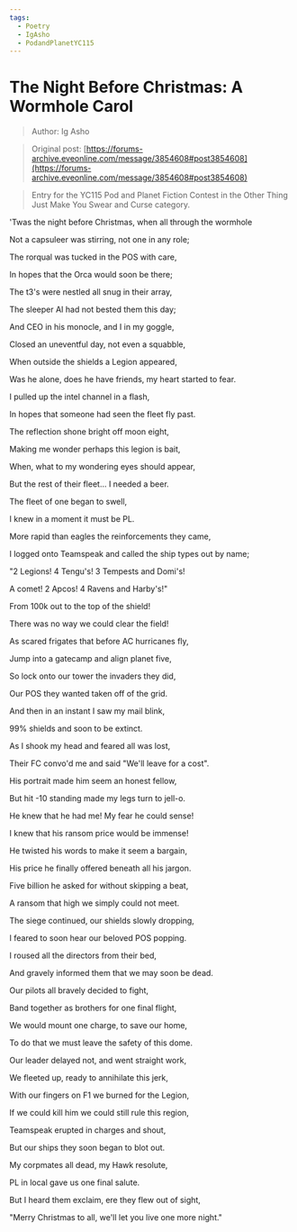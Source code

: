 ```yaml
---
tags:
  - Poetry
  - IgAsho
  - PodandPlanetYC115
---
```


# The Night Before Christmas: A Wormhole Carol

> Author: Ig Asho

> Original post: [https://forums-archive.eveonline.com/message/3854608#post3854608](https://forums-archive.eveonline.com/message/3854608#post3854608)

> Entry for the YC115 Pod and Planet Fiction Contest in the Other Thing Just Make You Swear and Curse category.


'Twas the night before Christmas, when all through the wormhole

Not a capsuleer was stirring, not one in any role;

The rorqual was tucked in the POS with care,

In hopes that the Orca would soon be there;

The t3's were nestled all snug in their array,

The sleeper AI had not bested them this day;

And CEO in his monocle, and I in my goggle,

Closed an uneventful day, not even a squabble,

When outside the shields a Legion appeared,

Was he alone, does he have friends, my heart started to fear.

I pulled up the intel channel in a flash,

In hopes that someone had seen the fleet fly past.

The reflection shone bright off moon eight,

Making me wonder perhaps this legion is bait,

When, what to my wondering eyes should appear,

But the rest of their fleet... I needed a beer.

The fleet of one began to swell,

I knew in a moment it must be PL.

More rapid than eagles the reinforcements they came,

I logged onto Teamspeak and called the ship types out by name;

"2 Legions! 4 Tengu's! 3 Tempests and Domi's!

A comet! 2 Apcos! 4 Ravens and Harby's!"

From 100k out to the top of the shield!

There was no way we could clear the field!

As scared frigates that before AC hurricanes fly,

Jump into a gatecamp and align planet five,

So lock onto our tower the invaders they did,

Our POS they wanted taken off of the grid.

And then in an instant I saw my mail blink,

99% shields and soon to be extinct.

As I shook my head and feared all was lost,

Their FC convo'd me and said "We'll leave for a cost".

His portrait made him seem an honest fellow,

But hit -10 standing made my legs turn to jell-o.

He knew that he had me! My fear he could sense!

I knew that his ransom price would be immense!

He twisted his words to make it seem a bargain,

His price he finally offered beneath all his jargon.

Five billion he asked for without skipping a beat,

A ransom that high we simply could not meet.

The siege continued, our shields slowly dropping,

I feared to soon hear our beloved POS popping.

I roused all the directors from their bed,

And gravely informed them that we may soon be dead.

Our pilots all bravely decided to fight,

Band together as brothers for one final flight,

We would mount one charge, to save our home,

To do that we must leave the safety of this dome.

Our leader delayed not, and went straight work,

We fleeted up, ready to annihilate this jerk,

With our fingers on F1 we burned for the Legion,

If we could kill him we could still rule this region,

Teamspeak erupted in charges and shout,

But our ships they soon began to blot out.

My corpmates all dead, my Hawk resolute,

PL in local gave us one final salute.

But I heard them exclaim, ere they flew out of sight,

"Merry Christmas to all, we'll let you live one more night."